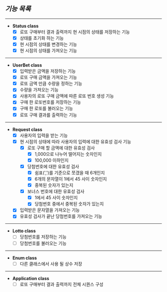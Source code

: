 ## ***기능 목록***

---

- **Status class**
  - [x] 로또 구매부터 결과 출력까지 현 시점의 상태를 저장하는 기능
  - [x] 상태를 초기화 하는 기능
  - [x] 현 시점의 상태를 변경하는 기능
  - [x] 현 시점의 상태를 가져오는 기능

---

- **UserBet class**
  - [x] 입력받은 금액을 저장하는 기능
  - [x] 로또 구매 금액을 가져오는 기능
  - [x] 로또 금액 만큼 수량을 정하는 기능
  - [x] 수량을 가져오는 기능
  - [x] 사용자의 로또 구매 금액에 따른 로또 번호 생성 기능
  - [x] 구매 한 로또번호를 저장하는 기능
  - [x] 구매 한 로또를 불러오는 기능
  - [x] 로또 구매 결과를 출력하는 기능

---

- **Request class**
  - [x] 사용자의 입력을 받는 기능
  - [x] 현 시점의 상태에 따라 사용자의 입력에 대한 유효성 검사 기능
    - [x] 로또 구매 할 금액에 대한 유효성 검사
      - [x] 1,000으로 나누어 떨어지는 숫자인지
      - [x] 100,000 이하인지
    - [x] 당첨번호에 대한 유효성 검사
      - [x] 쉼표(',')를 기준으로 쪼갰을 때 6개인지
      - [x] 6개의 문자열이 1에서 45 사이 숫자인지
      - [x] 중복된 숫자가 있는지
    - [x] 보너스 번호에 대한 유효성 검사
      - [x] 1에서 45 사이 숫자인지
      - [x] 당첨번호 중에서 중복된 숫자가 있는지
  - [x] 입력받은 문자열을 가져오는 기능
  - [x] 유효성 검사가 끝난 당첨번호를 가져오는 기능

---

- **Lotto class**
  - [ ] 당첨번호를 저장하는 기능
  - [ ] 당첨번호를 불러오는 기능

---

- **Enum class**
  - [ ] 다른 클래스에서 사용 될 상수 저장

---

- **Application class**
  - [ ] 로또 구매부터 결과 출력까지 전체 시퀀스 구성